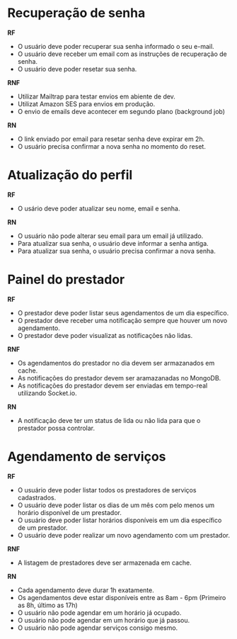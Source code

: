 # Recuperação de senha

**RF**

- O usuário deve poder recuperar sua senha informado o seu e-mail.
- O usuário deve receber um email com as instruções de recuperação de senha.
- O usuário deve poder resetar sua senha.

**RNF**

- Utilizar Mailtrap para testar envios em abiente de dev.
- Utilizat Amazon SES para envios em produção.
- O envio de emails deve acontecer em segundo plano (background job)

**RN**

- O link enviado por email para resetar senha deve expirar em 2h.
- O usuário precisa confirmar a nova senha no momento do reset.


# Atualização do perfil

**RF**

- O usário deve poder atualizar seu nome, email e senha.

**RN**

- O usuário não pode alterar seu email para um email já utilizado.
- Para atualizar sua senha, o usuário deve informar a senha antiga.
- Para atualizar sua senha, o usuário precisa confirmar a nova senha.

# Painel do prestador

**RF**

- O prestador deve poder listar seus agendamentos de um dia específico.
- O prestador deve receber uma notificação sempre que houver um novo agendamento.
- O prestador deve poder visualizat as notificações não lidas.

**RNF**

- Os agendamentos do prestador no dia devem ser armazanados em cache.
- As notificações do prestador devem ser aramazanadas no MongoDB.
- As notificações do prestador devem ser enviadas em tempo-real utilizando Socket.io.

**RN**

 - A notificação deve ter um status de lida ou não lida para que o prestador possa controlar.

# Agendamento de serviços

**RF**

- O usuário deve poder listar todos os prestadores de serviços cadastrados.
- O usuário deve poder listar os dias de um mês com pelo menos um horário disponível de um prestador.
- O usuário deve poder listar horários disponíveis em um dia específico de um prestador.
- O usuário deve poder realizar um novo agendamento com um prestador.

**RNF**

- A listagem de prestadores deve ser armazenada em cache.

**RN**

- Cada agendamento deve durar 1h exatamente.
- Os agendamentos deve estar disponíveis entre as 8am - 6pm (Primeiro as 8h, último as 17h)
- O usuário não pode agendar em um horário já ocupado.
- O usuário não pode agendar em um horário que já passou.
- O usuário não pode agendar serviços consigo mesmo.
